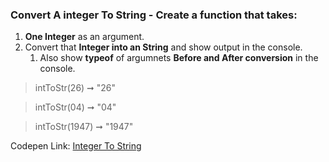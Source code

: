 ### Convert A integer To String - Create a function that takes: 

1. **One Integer** as an argument. 
1. Convert that **Integer into an String** and show output in the console.
    1. Also show **typeof** of argumnets **Before and After conversion** in the console.

> intToStr(26) ➞ "26"

> intToStr(04) ➞ "04"

> intToStr(1947) ➞ "1947"

Codepen Link: [Integer To String](https://codepen.io/naveencoder/pen/JqPLgg?editors=0012)